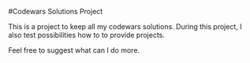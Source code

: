 #Codewars Solutions Project

This is a project to keep all my codewars solutions.
During this project, I also test possibilities how to to provide projects.


Feel free to suggest what can I do more.

